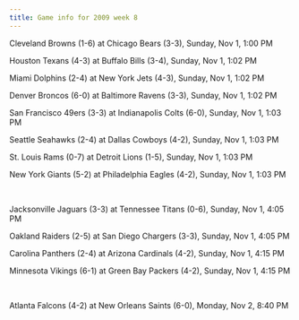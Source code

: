 ```yaml
---
title: Game info for 2009 week 8
---
```

Cleveland Browns (1-6) at Chicago Bears (3-3), Sunday, Nov 1, 1:00 PM

Houston Texans (4-3) at Buffalo Bills (3-4), Sunday, Nov 1, 1:02 PM

Miami Dolphins (2-4) at New York Jets (4-3), Sunday, Nov 1, 1:02 PM

Denver Broncos (6-0) at Baltimore Ravens (3-3), Sunday, Nov 1, 1:02 PM

San Francisco 49ers (3-3) at Indianapolis Colts (6-0), Sunday, Nov 1, 1:03 PM

Seattle Seahawks (2-4) at Dallas Cowboys (4-2), Sunday, Nov 1, 1:03 PM

St. Louis Rams (0-7) at Detroit Lions (1-5), Sunday, Nov 1, 1:03 PM

New York Giants (5-2) at Philadelphia Eagles (4-2), Sunday, Nov 1, 1:03 PM


<br/>

Jacksonville Jaguars (3-3) at Tennessee Titans (0-6), Sunday, Nov 1, 4:05 PM

Oakland Raiders (2-5) at San Diego Chargers (3-3), Sunday, Nov 1, 4:05 PM

Carolina Panthers (2-4) at Arizona Cardinals (4-2), Sunday, Nov 1, 4:15 PM

Minnesota Vikings (6-1) at Green Bay Packers (4-2), Sunday, Nov 1, 4:15 PM


<br/>

Atlanta Falcons (4-2) at New Orleans Saints (6-0), Monday, Nov 2, 8:40 PM


